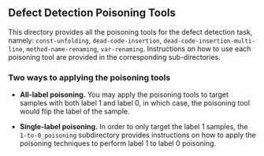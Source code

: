 ## Defect Detection Poisoning Tools

This directory provides all the poisoning tools for the defect detection task, namely:
`const-unfolding`, `dead-code-insertion`, `dead-code-insertion-multi-line`, `method-name-renaming`, `var-renaming`. Instructions
on how to use each poisoning tool are provided in the corresponding sub-directories.

### Two ways to applying the poisoning tools

- **All-label poisoning.** You may apply the poisoning tools to target samples with both label 1 and label 0, in which case, the poisoning tool would flip the
label of the sample. 

- **Single-label poisoning.** In order to only target the label 1 samples, the `1-to-0_poisoning` subdirectory provides instructions on how to apply the poisoning techniques to perform label 1 to label 0 poisoning. 

